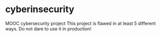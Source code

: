 # cyberinsecurity
MOOC cybersecurity project
This project is flawed in at least 5 different ways. Do not dare to use it in production!
